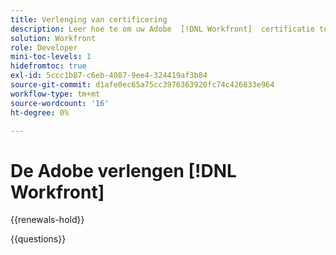 ```yaml
---
title: Verlenging van certificering
description: Leer hoe te om uw Adobe  [!DNL Workfront]  certificatie te vernieuwen alvorens het verloopt.
solution: Workfront
role: Developer
mini-toc-levels: 1
hidefromtoc: true
exl-id: 5ccc1b87-c6eb-4087-9ee4-324419af3b84
source-git-commit: d1afe0ec65a75cc3976363920fc74c426833e964
workflow-type: tm+mt
source-wordcount: '16'
ht-degree: 0%

---
```


# De Adobe verlengen [!DNL Workfront]

{{renewals-hold}}

<!--

Your Adobe certification is valid for two years. If you are nearing this two-year mark, it's time to renew your certification to keep it active. 
 
First, select the appropriate level on the tab below (Professional, Expert, or Master). Then carefully review what you'll need to do to renew your certification. 
 
Be sure that you provide ample time to complete all the requirements before your certification expires. 
 
It's important to note that if your certification expires, you'll have to retake the certification exam, which is NOT free of charge. 

>[!IMPORTANT]
>
>**Log in first:** The following links will function **only** after a **successful login** to the [Adobe Credential Management System](https://www.certmetrics.com/adobe){target="_blank"}.
>
><br>
>
>**To share a link:** If you would like to share the link to a renewal exam or assessment with a colleague, please link to the overall exam renewal page,  not the URL of the exam itself, to avoid login issues.

>[!BEGINTABS]

>[!TAB Professional]

+++Adobe [!DNL Workfront] Fusion Developer Professional

## Instructions for renewing your certification:

* **Step 1**: Successfully log in to [Adobe Credential Management System](https://www.certmetrics.com/adobe){target="_blank"}, then return to this page
* **Step 2**: Review the exam objectives and resources
* **Step 3**: Take and pass the exam

### Get ready

**Exam details:**
  
* Passing Score: 26/34
* Time: 68 mins
* Cost: Free
* Delivery: On-demand/non-proctored
* Available languages: English
* Prerequisite: current (not expired) Adobe [!DNL Workfront] Fusion Developer Professional certification
* Exam ID: AD5-E830 Adobe [!DNL Workfront] Fusion Developer Professional

**Scope and objectives**

Section 1: Core System Administration and Setup (26%)

* Given a Fusion scenario that requires a function to be nested inside another function, select the properly formed expression.
* Given a Fusion scenario that requires timezone manipulation, distinguish between the user, visible organization, and where overriding the timezone is needed.
* Given a Fusion scenario, select the Mapping Panel expression and/or module(s) that would appropriately transform input data to output data.
* Identify the correct way(s) to utilize the Fusion Dev Tool to troubleshoot errors in execution or determine calls and responses made to third-party systems.

Section 2: Scenario Design and Architecture (47%)

* Given a list of steps, choose the correct sequence to parse JSON and convert to bundles.
* Given a Fusion scenario, identify an opportunity to simplify the design and/or optimize for maintenance.
* Given a situation, identify an opportunity to reduce data flow through a scenario.
* Given an example of the number of bundles shown on a search module and a following aggregator, explain the changes in the number of operations processed and displayed by the bundle inspector. 
* Given an example of an error 403:forbidden, correctly select the origin of the error message and cause
* Identify the appropriate usage of References and Collections on [!DNL Workfront] Search and Read modules.

Section 3: Testing and Error Handling (15%)

* Given a Fusion scenario, correctly identify the a solution to prevent or handle an unreliable service. 
* Given a Fusion scenario with missing required data, select ways to handle the invalid data.

Section 4: Working with APIs (12%)

* Given a 3rd-party system that does not have a dedicated app, identify the HTTP app and select the appropriate module. 
* Identify the difference between CRUD operations and other common capabilities of REST APIs.

## Get prepped

You are not required to complete training before taking the exam, and training alone will not provide you with the knowledge and skills required to pass the exam. A combination of training and successful, on-the-job experience are critical to providing you with the repository needed to pass the exam.

Here are some suggested resources to help you prepare:

**Section 1: Core System Administration and Setup**

* [[!DNL Workfront] Documentation](https://experienceleague.adobe.com/docs/workfront/using/home.html?lang=nl-NL){target="_blank"} - Functions in Adobe [!DNL Workfront] Fusion, Organizations in Adobe [!DNL Workfront] Fusion, Modules in Adobe [!DNL Workfront] Fusion, Scenarios in Adobe [!DNL Workfront] Fusion

**Section 2: Scenario Design and Architecture**

* [[!DNL Workfront] Fusion scenario optimization](https://experienceleague.adobe.com/docs/workfront-learn/tutorials-workfront/fusion/design-optimization-and-testing/workfront-fusion-scenario-optimization.html?lang=nl-NL){target="_blank"} - Tutorial
* [[!DNL Workfront] Documentation](https://experienceleague.adobe.com/docs/workfront/using/home.html?lang=nl-NL){target="_blank"} - Modules in Adobe [!DNL Workfront] Fusion 

**Section 3: Testing and Error Handling**

* [[!DNL Workfront] Documentation](https://experienceleague.adobe.com/docs/workfront/using/home.html?lang=nl-NL){target="_blank"} - Scenario Settings Panel in Adobe [!DNL Workfront] Fusion, Errors in Adobe [!DNL Workfront] Fusion, Functions in Adobe [!DNL Workfront] Fusion

**Section 4: Working with APIs**

* [[!DNL Workfront] Documentation](https://experienceleague.adobe.com/docs/workfront/using/home.html?lang=nl-NL){target="_blank"} - HTTP Modules, Connections in Adobe [!DNL Workfront] Fusion, Modules in Adobe [!DNL Workfront] Fusion 
* [Adobe [!DNL Workfront] API](https://experienceleague.adobe.com/docs/workfront/using/adobe-workfront-api/workfront-api.html?lang=nl-NL){target="_blank"}

## Renew your certification

Ensure that you have followed step 1 above, and successfully logged in to [Adobe Credential Management System](https://www.certmetrics.com/adobe){target="_blank"} first. Then, to renew your certification, click the [!DNL Workfront] Fusion Developer renewal - AD5-830 link below.

* [[!DNL Workfront] Fusion Developer renewal - AD5-830](https://www.certmetrics.com/adobe/candidate/caveon_sso_adobe.aspx?ssoLogin=true&eid=AD5-E830){target="_blank"}

>[!NOTE]
>
>This exam is free, open book, and un-proctored. You may take the exam up to three times. If you are unsuccessful after the third attempt, you must wait **30 days** to try again. Failure to comply might result in your certification being revoked.

+++

+++Adobe [!DNL Workfront] Project Manager Professional

## Instructions for renewing your certification:

* **Step 1**: Successfully log in to [Adobe Credential Management System](https://www.certmetrics.com/adobe){target="_blank"}, then return to this page
* **Step 2**: Review the exam objectives and resources
* **Step 3**: Take and pass the exam

### Get ready

**Exam details:**
  
* Passing Score: 27/35
* Time: 70 mins
* Cost: FREE/non-proctored
* Delivery: On-demand
* Available languages: English
* Prerequisite: current (not expired) Adobe [!DNL Workfront] Project Manager Professional certification
* Exam ID: AD5-E833

**Scope and objectives**

Section 1: Intake and Planning (29%)

* Given a request, review the custom data to determine the appropriate action. (Consider attached documents, approval required, how complete the data is, priority, etc.)
* Given a scenario, determine the sharing permissions that are required for an activity. (Consider dashboard/report sharing, actions on a task or request, visibility, inherited permissions, agile, etc.)
* Given a scenario, determine the appropriate task settings to plan the execution of a task in a specific time frame. (Consider duration, planned hours, constraint and task or cross-project predecessors, lead and lag on predecessors, task assignment and time-off.)
* Identify the correct hierarchy of objects in [!DNL Workfront]. (Consider portfolios, programs, projects, tasks, and issues.)
* Given a persona, determine the intake or planning reports/dashboards that are helpful for the persona during the work intake or planning stage of the project/work process. (Consider project owners, executives / sponsors, task assignees, requestors, etc.)

Section 2: Execute (59%)

* Create [!DNL Workfront] Single Use Approvals and when an Approval would be used. (Consider Project and Task Approvals, Multipath Approvals, and Multistage Approvals.)
* Given a scenario, identify the information that date types convey to a project manager. (Consider Planned Dates, Actual Dates, Commit Dates, Estimated Dates)
* Given a scenario, determine how different Task Constraints affect the project timeline when used. (Consider the understanding of what the different task constraints do, knowing what the different task constraints are, and when to use the different task constraints)
* Given a scenario, demonstrate how to find project teams and how to notify them of work assignments, updates, or completion of work items. (Consider notification types, project team notifications, People tab, Updates to projects/tasks, when and why to subscribe to a work object, and how to modify individual email notifications)
* Identify the different ways to manage a project. (Consider waterfall, Agile, SCRUM, and Kanban.)
* Given a scenario, describe how to provide stakeholders the information they require. (Consider exporting reports, exporting files, recurring deliveries, etc.)
* Given a scenario, determine how date types and durations impact project conditions. (Consider planned start, projected start, individual's commit date, etc.)
* Given a scenario, determine how to implement or modify changes in system-level or group-level custom statuses
* Given a scenario, describe the steps to build a report and determine the type of report needed.
* Given a scenario, determine when an issue should be utilized on a project.

Section 3: Closeout (12%)

* Given a particular object status, determine what activities need to be executed or what actions are triggered. (Consider pending approvals, i.e., approval is required or a project cannot be closed until approvals are resolved, notification sent on active projects only - not on statuses equivalent to planning, editing data or deleting tasks with logged hours on a completed project, etc.)
* Identify the project elements that can be used to measure project success. (Consider baseline variants, financials, planned vs actual dates/hours/costs, custom data/KPIs, etc. DO NOT use Case specific questions. Focus on technical elements.)

## Get prepped

You are not required to complete training before taking the exam, and training alone will not provide you with the knowledge and skills required to pass the exam. A combination of training and successful, on-the-job experience are critical to providing you with the repository needed to pass the exam.

Here are some suggested resources to help you prepare:

**Section 1: Intake and Planning**

* [Understand request queues](https://experienceleague.adobe.com/docs/workfront-learn/tutorials-workfront/manage-work/request-queues/understand-request-queues.html?lang=nl-NL){target="_blank"}
* [Approving work](https://experienceleague.adobe.com/docs/workfront/using/review-and-approve-work/work-approvals/approving-work.html?lang=nl-NL){target="_blank"}
* [Share a project](https://experienceleague.adobe.com/docs/workfront-learn/tutorials-workfront/manage-work/projects/share-a-project.html?lang=nl-NL){target="_blank"}
* [Edit project templates](https://experienceleague.adobe.com/docs/workfront/using/manage-work/projects/create-and-manage-project-templates/edit-templates.html?lang=nl-NL){target="_blank"}
* [Assign tasks from the project plan](https://experienceleague.adobe.com/docs/workfront-learn/tutorials-workfront/manage-work/tasks/assign-tasks-from-the-project-plan.html?lang=nl-NL){target="_blank"}
* [Tasks overview](https://experienceleague.adobe.com/docs/workfront/using/manage-work/tasks/task-information/tasks-overview.html?lang=nl-NL){target="_blank"}
* [Duration Type overview: Calculated Work](https://experienceleague.adobe.com/docs/workfront/using/manage-work/tasks/tasks-overview.html?lang=nl-NL){target="_blank"}
* [Understand objects in Adobe [!DNL Workfront]](https://experienceleague.adobe.com/docs/workfront/using/basics/navigate/understand-objects.html?lang=nl-NL){target="_blank"}
* [Convert issues to other work items](https://experienceleague.adobe.com/docs/workfront-learn/tutorials-workfront/manage-work/issues-requests/convert-issues-to-other-work-items.html?lang=nl-NL){target="_blank"}
* [Share a project in Adobe [!DNL Workfront]](https://experienceleague.adobe.com/docs/workfront/using/basics/grant-request-object-permissions/share-a-project.html?lang=nl-NL){target="_blank"}
* [Designate Resource Managers for a project or template](https://experienceleague.adobe.com/docs/workfront/using/manage-work/projects/plan-a-project/designate-resource-managers-for-projects-and-templates.html?lang=nl-NL){target="_blank"}
* [Create dashboards](https://experienceleague.adobe.com/docs/workfront-learn/tutorials-workfront/reporting/basic-reporting/create-dashboards.html?lang=nl-NL){target="_blank"}

**Section 2: Execute**

* [Approval process overview](https://experienceleague.adobe.com/docs/workfront/using/review-and-approve-work/work-approvals/approval-process-in-workfront.html?lang=nl-NL){target="_blank"}
* [Create an approval process for work items](https://experienceleague.adobe.com/docs/workfront/using/administration-and-setup/customize/approvals-milestones/create-approval-processes.html?lang=nl-NL){target="_blank"}
* [Convert an issue to a task in Adobe [!DNL Workfront]](https://experienceleague.adobe.com/docs/workfront/using/manage-work/issues/convert-issues/convert-issue-to-task.html?lang=nl-NL){target="_blank"}
* [Create issues](https://experienceleague.adobe.com/docs/workfront/using/manage-work/issues/manage-issues/create-issues.html?lang=nl-NL){target="_blank"}
* [Handle unplanned work](https://experienceleague.adobe.com/docs/workfront-learn/tutorials-workfront/manage-work/issues-requests/handle-unplanned-work.html?lang=nl-NL){target="_blank"}
* [Create a simple report](https://experienceleague.adobe.com/docs/workfront-learn/tutorials-workfront/reporting/basic-reporting/create-a-simple-report.html?lang=nl-NL){target="_blank"}
* [Commit Date overview](https://experienceleague.adobe.com/docs/workfront/using/manage-work/projects/update-work-on-a-project/overview-of-commit-dates.html?lang=nl-NL){target="_blank"}
* [Task Constraints](https://experienceleague.adobe.com/docs/workfront/using/manage-work/tasks/task-constraints/task-constraints.html?lang=nl-NL){target="_blank"}
* [Groups vs. teams in Adobe [!DNL Workfront]](https://experienceleague.adobe.com/docs/workfront/using/teams-groups/work-with-groups-teams/understanding-differences-and-similarities-between-groups-and-teams.html?lang=nl-NL){target="_blank"}
* [Edit projects](https://experienceleague.adobe.com/docs/workfront/using/manage-work/projects/manage-projects/edit-projects.html?lang=nl-NL){target="_blank"}
* [Create an agile team](https://experienceleague.adobe.com/docs/workfront/using/agile/agile-in-workfront/create-an-agile-team.html?lang=nl-NL){target="_blank"}
* [Using the iteration page](https://experienceleague.adobe.com/docs/workfront-learn/tutorials-workfront/agile/scrum/using-the-iteration-page.html?lang=nl-NL){target="_blank"}
* [Understand project communication](https://experienceleague.adobe.com/docs/workfront-learn/tutorials-workfront/manage-work/projects/understand-project-communication.html?lang=nl-NL){target="_blank"}
* [Schedule an automatic report delivery](https://experienceleague.adobe.com/docs/workfront/using/reporting/reports/create-manage-reports/set-up-automatic-report-delivery.html?lang=nl-NL){target="_blank"}
* [Overview of Project Condition and Condition Type](https://experienceleague.adobe.com/docs/workfront/using/manage-work/projects/manage-projects/project-condition-and-condition-type.html?lang=nl-NL){target="_blank"}
* [Understand date types and progress status](https://experienceleague.adobe.com/docs/workfront-learn/tutorials-workfront/manage-work/project-timelines/understand-task-dates-and-progress-status.html?lang=nl-NL){target="_blank"}
* [Manage Your Team's Work Using Dashboards](https://experienceleaguecommunities.adobe.com/t5/workfront-blogs/manage-your-team-s-work-using-dashboards/ba-p/518250){target="_blank"}
* [Use Adobe [!DNL Workfront] built-in reports](https://experienceleague.adobe.com/docs/workfront/using/reporting/reports/built-in-reports/use-workfront-built-in-reports.html?lang=nl-NL){target="_blank"}


**Section 3: Closeout**

* [Change the status of a project](https://experienceleague.adobe.com/docs/workfront/using/manage-work/projects/manage-projects/change-project-status.html?lang=nl-NL){target="_blank"}
* [System project statuses](https://experienceleague.adobe.com/docs/workfront/using/administration-and-setup/customize/statuses-priority-labels/system-project-statuses.html?lang=nl-NL){target="_blank"}
* [Use the Milestone view](https://experienceleague.adobe.com/docs/workfront/using/reporting/reports/report-elements/use-milestone-view.html?lang=nl-NL){target="_blank"}
* [Overview of Business Case financial fields](https://experienceleague.adobe.com/docs/workfront/using/manage-work/projects/define-business-case/business-case-finances.html){target="_blank"}
* [Project finances included in project baselines](https://experienceleague.adobe.com/docs/workfront/using/manage-work/projects/project-finances/project-finances-included-in-project-baselines.html?lang=nl-NL#financial-information-included-in-baseline-reports){target="_blank"}
* [Track work progress with project metrics](https://experienceleague.adobe.com/docs/workfront-learn/tutorials-workfront/manage-work/projects/track-work-progress-with-project-metrics.html?lang=nl-NL){target="_blank"}

## Renew your certification

Ensure that you have followed step 1 above, and successfully logged in to [Adobe Credential Management System](https://www.certmetrics.com/adobe){target="_blank"} first. Then, to renew your certification, click the Workfront Project Manager Professional renewal - AD5-833 link below.

* [Adobe [!DNL Workfront] Project Manager Professional renewal - AD5-833](https://www.certmetrics.com/adobe/candidate/caveon_sso_adobe.aspx?ssoLogin=true&eid=AD5-E833){target="_blank"}

>[!NOTE]
>
>This exam is free, open book, and un-proctored. You may take the exam up to three times. If you are unsuccessful after the third attempt, you must wait **30 days** to try again. Failure to comply might result in your certification being revoked.

+++

+++[!DNL Workfront] Core Developer Professional

## Instructions for renewing your certification:

* **Step 1**: Successfully log in to [Adobe Credential Management System](https://www.certmetrics.com/adobe){target="_blank"}, then return to this page
* **Step 2**: Review the exam objectives and resources
* **Step 3**: Take and pass the exam

### Get ready

**Exam details:**
  
* Passing Score: 27/35
* Time: 70 mins
* Cost: FREE/non-proctored
* Delivery: On-demand
* Available languages: English
* Prerequisite: current (not expired) Adobe [!DNL Workfront] Core Developer Professional certification
* Exam ID: AD5-E835

**Scope and objectives**

Section 1: Strategy and Intake (20%)

* Use Portfolios and Programs
* Use Request Queues
* Use Custom Forms

Section 2: Budget and Planning (11%)

* Use the Resource Planning tools

Section 3: User Experience (26%)

* Illustrate best practices for user management in creating the right user experience
* Given a scenario, apply the correct set up for sharing and access rights across the system
* Describe what a blueprint is and recognize when to use it
* Demonstrate how to create and use timesheets
* Describe the purpose and value of connectors, plug-ins, and add-ons

Section 4: Metrics and Reporting (14%)

* Describe basic concepts for building, sending, and customizing reports
* Explain how to build and customize dashboards

Section 5: Execution (29%)

* Demonstrate how to set up approval and proofing workflows
* Recognize the purpose of creating an issue for a project
* Demonstrate how to customize group-level project statuses
* Identify the attributes needed to enable Agile in Workfront
* Identify the ways to enter time in Workfront

## Get prepped

You are not required to complete training before taking the exam, and training alone will not provide you with the knowledge and skills required to pass the exam. A combination of training and successful, on-the-job experience are critical to providing you with the repository needed to pass the exam.

Here are some suggested resources to help you prepare:

**Section 1: Strategy and Intake**

* [Portfolio Optimizer overview](https://experienceleague.adobe.com/docs/workfront/using/manage-work/portfolio-management/manage-projects-in-portfolio-optimizer/portfolio-optimizer-overview.html?lang=nl-NL){target="_blank"}
* [Create and manage Request Queues](https://experienceleague.adobe.com/docs/workfront/using/manage-work/requests/create-and-manage-request-queues/create-manage-request-queues.html?lang=nl-NL){target="_blank"}
* [Provide access to request queues](https://experienceleague.adobe.com/docs/workfront/using/manage-work/requests/create-and-manage-request-queues/provide-access-to-request-queues.html?lang=nl-NL){target="_blank"}
* [Custom forms overview](https://experienceleague.adobe.com/docs/workfront/using/administration-and-setup/customize/custom-forms/custom-forms-overview.html?lang=nl-NL){target="_blank"}

**Section 2: Budget and Planning**

* [Locate the Workload Balancer](https://experienceleague.adobe.com/docs/workfront/using/manage-resources/the-workload-balancer/locate-workload-balancer.html){target="_blank"}
* [Assign work in bulk using the Workload Balancer](https://experienceleague.adobe.com/docs/workfront/using/manage-resources/the-workload-balancer/assign-work-in-workload-balancer-in-bulk.html?lang=nl-NL){target="_blank"}
* [Manage user allocations in the Workload Balancer](https://experienceleague.adobe.com/docs/workfront/using/manage-resources/the-workload-balancer/manage-user-allocations-workload-balancer.html){target="_blank"}

**Section 3: User Experience**

* [When and how to deactivate or delete users](https://experienceleague.adobe.com/docs/workfront-learn/tutorials-workfront/administration-and-setup/create-and-manage-users/deactivate-or-delete-users.html){target="_blank"}
* [Share project templates](https://experienceleague.adobe.com/docs/workfront/using/manage-work/projects/create-and-manage-project-templates/share-project-template.html){target="_blank"}
* [Actions to take after installing a blueprint](https://experienceleague.adobe.com/docs/workfront/using/administration-and-setup/blueprints/best-next-actions-after-install.html?lang=nl-NL){target="_blank"}
* [Create a single-use timesheet](https://experienceleague.adobe.com/docs/workfront/using/timesheets/create-and-manage-timesheets-in-adobe-workfront/create-tmshts.html?lang=nl-NL){target="_blank"}

**Section 4: Metrics and Reporting**

* [Adobe [!DNL Workfront] integrations](https://experienceleague.adobe.com/docs/workfront/using/administration-and-setup/configure-integrations/workfront-integrations-1.html?lang=nl-NL){target="_blank"}
* [Use Adobe [!DNL Workfront] plugins for Creative Cloud](https://experienceleague.adobe.com/docs/workfront-learn/tutorials-workfront/integrations/adobe-creative-cloud/use-adobe-workfront-extensions-for-creative-cloud.html?lang=nl-NL){target="_blank"}
* [Send and share reports](https://experienceleague.adobe.com/docs/workfront-learn/tutorials-workfront/reporting/basic-reporting/how-to-send-and-share-reports.html?lang=nl-NL){target="_blank"}
* [Create dashboards](https://experienceleague.adobe.com/docs/workfront-learn/tutorials-workfront/reporting/basic-reporting/create-dashboards.html?lang=nl-NL){target="_blank"}

**Section 5: Execution**

* [Convert an issue to a project in Adobe [!DNL Workfront]](https://experienceleague.adobe.com/docs/workfront/using/manage-work/issues/convert-issues/convert-issue-to-project.html?lang=nl-NL){target="_blank"}
* [Create or edit a board](https://experienceleague.adobe.com/docs/workfront/using/agile/boards-in-workfront/create-edit-board.html?lang=nl-NL){target="_blank"}
* [Add or remove members from a board](https://experienceleague.adobe.com/docs/workfront/using/agile/boards-in-workfront/add-members-to-board.html?lang=nl-NL){target="_blank"}
* [Understand the Timesheet layout](https://experienceleague.adobe.com/docs/workfront/using/timesheets/details/timesheet-layout.html?lang=nl-NL){target="_blank"}

## Renew your certification

Ensure that you have followed step 1 above, and successfully logged in to [Adobe Credential Management System](https://www.certmetrics.com/adobe){target="_blank"} first. Then, to renew your certification, click the [!DNL Workfront] Core Developer Professional renewal - AD5-E835 link below.

* [Adobe [!DNL Workfront] Core Developer Professional renewal - AD5-E835](https://www.certmetrics.com/adobe/candidate/caveon_sso_adobe.aspx?ssoLogin=true&eid=AD5-E835){target="_blank"}

>[!NOTE]
>
>This exam is free, open book, and un-proctored. You may take the exam up to three times. If you are unsuccessful after the third attempt, you must wait **30 days** to try again. Failure to comply might result in your certification being revoked.

+++

>[!TAB Expert]

+++Adobe [!DNL Workfront] for Adobe [!DNL Experience Manager] Enhanced Connector Expert

## Instructions for renewing your certification:

* **Step 1**: Successfully log in to [Adobe Credential Management System](https://www.certmetrics.com/adobe){target="_blank"}, then return to this page
* **Step 2**: Review the exam objectives and resources
* **Step 3**: Take and pass the exam

### Get ready

**Exam details:**
  
* Passing Score: 21/28
* Time: 56 minutes
* Cost: FREE/non-proctored
* Delivery: On-demand
* Available languages: English
* Prerequesite: Adobe [!DNL Workfront] for Adobe [!DNL Experience Manager] Enhanced Connector Expert certification
* Exam ID: AD5-E849 Adobe [!DNL Workfront] for Adobe [!DNL Experience Manager] Enhanced Connector Expert

**Scope and objectives**

Section 1: Technical Requirements 25%

* Use [!DNL Workfront] Custom Forms    
* Given a scenario, demonstrate document management     
* Demonstrate knowledge of promoting code across environments     
* Given a scenario, identify how values are passed to [!DNL Workfront] custom forms    
* Troubleshoot server side code    

Section 2: Configuration 26.25%

* Illustrate best practices for user management    
* Apply procedural concepts required to modify existing AEM asset workflows     
* Make decisions required to customize metadata schema for different asset types     
* Apply procedural AEM concepts required to deploy OSGi bundles, assets, metadata schema, tagging and permissions     

Section 3: Business Practices 21.25%

* Interpret client needs in order to recommend the appropriate workflow strategies    
* Demonstrate how to set up [!DNL Workfront] approval and proofing workflows    
* Given a scenario, identify best practices for using the proofing viewer, settings, and markup functionality     
* Demonstrate an understanding of tracking deliverables as part of campaign management     
* Given a scenario, identify the key considerations of change management for a [!DNL Workfront] implementation     

Section 4: Installation and Configuration of Connector 27.5%

* Validate prerequisites within AEM    
* Given a customer use case, identify the features of the connector to implement    

**Section 1**

* [Transfer custom form data when converting an object](https://one.workfront.com/s/document-item?bundleId=the-new-workfront-experience&topicId=Content%2FAdministration_and_Setup%2FCustomize_Workfront%2FCreate_manage_Custom_Forms%2Ftransfer-custom-form-data-larger-item.html&_LANG=en){target="_blank"}
* [Interface AssetManager](https://www.adobe.io/experience-manager/reference-materials/6-5/javadoc/com/day/cq/dam/api/AssetManager.html){target="_blank"}
 
**Section 2**

* [Interface Asset](https://www.adobe.io/experience-manager/reference-materials/6-5/javadoc/com/adobe/granite/asset/api/Asset.html){target="_blank"}
* [Starting Workflows](https://experienceleague.adobe.com/docs/experience-manager-65/administering/operations/workflows-starting.html?lang=nl-NL){target="_blank"}
* [Variables in AEM workflows](https://experienceleague.adobe.com/docs/experience-manager-65/developing/extending-aem/extending-workflows/using-variables-in-aem-workflows.html?lang=nl-NL){target="_blank"}
* [Workflow Step Reference](https://experienceleague.adobe.com/docs/experience-manager-64/developing/extending-aem/extending-workflows/workflows-step-ref.html?lang=nl-NL){target="_blank"}
* [Add or edit metadata in Experience Manager Assets](https://experienceleague.adobe.com/docs/experience-manager-65/assets/using/metadata.html?lang=nl-NL#applying-a-metadata-profile-to-folders){target="_blank"}
 
**Section 3**

* [Configure proofing viewer settings](https://one.workfront.com/s/document-item?bundleId=the-new-workfront-experience&topicId=Content%2FReview_and_approve_work%2FProofing%2FReviewing_Proofs_within_Workfront%2Fconfigure-proofing-viewer-settings.html){target="_blank"}
* [[!DNL Workfront] documentation](https://one.workfront.com/s/document-item?bundleId=the-new-workfront-experience&topicId=Content%2FReview_and_approve_work%2FProofing%2FCreating_Proofs_within_Workfront%2Fconfigure-proof.html){target="_blank"}
* [Create a milestone path](https://one.workfront.com/s/document-item?bundleId=the-new-workfront-experience&topicId=Content%2FAdministration_and_Setup%2FCustomize_Workfront%2FConfigure_approval_milestone_processes%2Fcreate-milestone-path.html){target="_blank"}
* [Create or edit a custom form with the legacy form builder](https://one.workfront.com/s/document-item?bundleId=the-new-workfront-experience&topicId=Content%2FAdministration_and_Setup%2FCustomize_Workfront%2FCreate_manage_Custom_Forms%2Fcreate-or-edit-a-custom-form.html){target="_blank"}
* [7 Best Practices in Change Management Communication](https://whatfix.com/blog/best-practices-change-management-communication/){target="_blank"}
 
**Section 4**

* [Install [!DNL Workfront] for Experience Manager enhanced connector](https://experienceleague.adobe.com/docs/experience-manager-cloud-service/content/assets/integrations/workfront-connector-install.html?lang=nl-NL){target="_blank"}
* [Configure your firewall's allowlist](https://one.workfront.com/s/document-item?bundleId=the-new-workfront-experience&topicId=Content%2FAdministration_and_Setup%2FGet_started-WF_administration%2Fconfigure-your-firewall.html){target="_blank"}
* [Configure basic information for your system](https://one.workfront.com/s/document-item?bundleId=the-new-workfront-experience&topicId=Content%2FAdministration_and_Setup%2FGet_started-WF_administration%2Fconfigure-basic-info.html){target="_blank"}
 
## Renew your certification

Ensure that you have followed step 1 above, and successfully logged in to [Adobe Credential Management System](https://www.certmetrics.com/adobe){target="_blank"} first. Then, to renew your certification, click the Adobe [!DNL Workfront] for Adobe [!DNL Experience Manager] Enhanced Connector Expert - AD5-E849 link below.

* [Adobe [!DNL Workfront] for Adobe [!DNL Experience Manager] Enhanced Connector Expert - AD5-E849](https://www.certmetrics.com/adobe/candidate/caveon_sso_adobe.aspx?ssoLogin=true&eid=AD5-E849){target="_blank"}

>[!NOTE]
>
>This exam is free, open book, and un-proctored. You may take the exam up to three times. If you are unsuccessful after the third attempt, you must wait **30 days** to try again. Failure to comply might result in your certification being revoked.

+++

+++Adobe [!DNL Workfront] Core Developer Expert certification

## Instructions for renewing your certification:

* **Step 1**: Successfully log in to [Adobe Credential Management System](https://www.certmetrics.com/adobe){target="_blank"}, then return to this page
* **Step 2**: Review the exam objectives and resources
* **Step 3**: Take and pass the exam

### Get ready

**Exam details:**
  
* Passing Score: 27/35
* Time: 70 mins
* Cost: FREE/non-proctored
* Delivery: On-demand
* Available languages: English
* Prerequisite: current (not expired) Adobe [!DNL Workfront] Core Developer Expert certification
* Exam ID: AD5-E829

**Scope and objectives**

Section 1: Core System Administration and Setup (27%)

* Given a requirement, select the appropriate group level settings.
* Given a scenario where an enterprise account wants to make sure SSO is working effectively to maintain system security, identify best practices for auto-provisioning users. (Considerations include Admin Console, Classic SSO, and restrictions when using Admin Console)
* Given a scenario recommend a Boards configuration to meet a custom requirement.

Section 2: Intake, Custom Forms, and Project Management (11%)

* Given a scenario with multiple forms, determine actions to control access, visibility, and dependency.
* Given a scenario with calculated fields on multi-object forms, identify the correct formula.

Section 3: Strategic Functionality (Portfolio and Program Management, Resource Management) (11%)

* Given a scenario, provide a mechanism to ensure that projects are fully staffed by using Resource Management tools.
* Given a scenario Resource Management tools to determine why a user is over allocated.

Section 4: Document Management and Proof (11%)

* Given a scenario, demonstrate how to edit and set permissions with proofing.
* Given a scenario, setup a connection to AEM as a Cloud Service or AEM Assets Essentials.

Section 5: Reporting (11%)

* Given a scenario, determine how a field type would render on a report. (Field types include rich text, images, multi-select)
* Identify Adobe [!DNL Workfront] capabilities that support monitoring and improving user adoption.

Section 6: Methodology / Best Practices / Use Cases (29%)

* Given a scenario within [!DNL Workfront], demonstrate functionality for setting up tracking of deliverables that are part of a single campaign. (Consider a marketing use case.)
* Given a scenario within [!DNL Workfront], demonstrate functionality around financials, utilization, forecasting, billing rates/records (professional services)
* Given a scenario within [!DNL Workfront], demonstrate functionality around setting up workflow and approvals. (Consider regulatory/compliance situations.)
* Given a scenario using [!DNL Workfront] Boards, identify native features to show progress.
* Given a scenario, recommend a framework for governance around system and group administration.

## Get prepped

You are not required to complete training before taking the exam, and training alone will not provide you with the knowledge and skills required to pass the exam. A combination of training and successful, on-the-job experience are critical to providing you with the repository needed to pass the exam.

Here are some suggested resources to help you prepare:

**Section 1: Core System Administration and Setup**

* [Workfront documentation](https://experienceleague.adobe.com/docs/workfront/using/home.html?lang=nl-NL){target="_blank"} - (Administration and Setup, Manage Groups, Agile)
* [Create and modify a group's project templates](https://experienceleague.adobe.com/docs/workfront/using/administration-and-setup/manage-groups/group-objects/create-and-modify-a-groups-templates.html?lang=nl-NL){target="_blank"}
* [Understand group-specific approval processes](https://experienceleague.adobe.com/docs/workfront-learn/tutorials-workfront/administration-and-setup/approval-processes-and-milestone-paths/group-specific-approval-processes.html?lang=nl-NL){target="_blank"}
* [How groups inherit statuses](https://experienceleague.adobe.com/docs/workfront/using/administration-and-setup/manage-groups/group-statuses/how-groups-inherit-statuses.html?lang=nl-NL){target="_blank"}
* [Create and modify a group's teams](https://experienceleague.adobe.com/docs/workfront/using/administration-and-setup/manage-groups/group-objects/create-and-modify-a-groups-teams.html?lang=nl-NL){target="_blank"}
* [Named User Licensing | Deployment guide](https://helpx.adobe.com/nl/enterprise/using/deployment-planning.html){target="_blank"}
* [Configure card falloff](https://experienceleague.adobe.com/docs/workfront/using/agile/agile-planning-boards/configure-card-falloff.html?lang=nl-NL){target="_blank"}
* [Use connected cards on boards](https://experienceleague.adobe.com/docs/workfront/using/agile/boards-in-workfront/connected-cards.html?lang=nl-NL){target="_blank"}
* [Add or remove members from a board](https://experienceleague.adobe.com/docs/workfront/using/agile/boards-in-workfront/add-members-to-board.html?lang=nl-NL){target="_blank"}

**Section 2: Intake, Custom Forms, and Project Management**

* [[!DNL Workfront] documentation](https://experienceleague.adobe.com/docs/workfront/using/home.html?lang=nl-NL){target="_blank"} - (Administration and Set up, Custom Forms, Reports, Reporting Elements)
* [Add a section break to a custom form with the legacy form builder](https://experienceleague.adobe.com/docs/workfront/using/administration-and-setup/customize/custom-forms/add-a-section-break-to-a-custom-form.html?lang=nl-NL){target="_blank"}
* [Wildcard filter variables](https://experienceleague.adobe.com/docs/workfront/using/reporting/reports/report-elements/understand-wildcard-filter-variables.html?lang=nl-NL){target="_blank"}

**Section 3: Strategic Functionality (Portfolio and Program Management, Resource Management)**

* [[!DNL Workfront] documentation](https://experienceleague.adobe.com/docs/workfront/using/home.html?lang=nl-NL){target="_blank"} - (The Workload Balancer, Resource Planning in Adobe [!DNL Workfront], Assign Tasks)
* [Assign work in bulk using the Workload Balancer](https://experienceleague.adobe.com/docs/workfront/using/manage-resources/the-workload-balancer/assign-work-in-workload-balancer-in-bulk.html?lang=nl-NL){target="_blank"}
* [Budget resources in the Resource Planner using the Project and Role views](https://experienceleague.adobe.com/docs/workfront/using/manage-resources/resource-planning-in-adobe-workfront/budget-resources-project-role-views-resource-planner.html?lang=nl-NL){target="_blank"}
* [Filter information in the Workload Balancer](https://experienceleague.adobe.com/docs/workfront/using/manage-resources/the-workload-balancer/filter-information-workload-balancer.html?lang=nl-NL){target="_blank"}
* [Assign work in bulk using the Workload Balancer](https://experienceleague.adobe.com/docs/workfront/using/manage-resources/the-workload-balancer/assign-work-in-workload-balancer-in-bulk.html?lang=nl-NL){target="_blank"}
* [Smart assignments overview](https://experienceleague.adobe.com/docs/workfront/using/manage-work/tasks/assign-tasks/smart-assignments.html?lang=nl-NL){target="_blank"}

**Section 4: Document Management and Proof**

* [[!DNL Workfront] documentation](https://experienceleague.adobe.com/docs/workfront/using/home.html?lang=nl-NL){target="_blank"} - (Review and approve work, Configure proofing, Configure integrations)
* [Proof Permission Profile overview](https://experienceleague.adobe.com/docs/workfront-learn/tutorials-workfront/manage-work/create-and-manage-project-templates/create-a-project-template.html?lang=nl-NL){target="_blank"}
* [Proof Roles overview](https://experienceleague.adobe.com/docs/workfront/using/review-and-approve-work/proofing/proofing-overview/proof-roles.html?lang=nl-NL){target="_blank"}
* [Configure a user's proofing access](https://experienceleague.adobe.com/docs/workfront/using/administration-and-setup/manage-wf/configure-proofing/configure-a-users-proofing-access.html?lang=nl-NL){target="_blank"}
* [Configure the Experience Manager Assets Essentials integration](https://experienceleague.adobe.com/docs/workfront/using/administration-and-setup/configure-integrations/setup-asset-essentials.html?lang=nl-NL){target="_blank"}
* [Configure the Experience Manager Assets as a Cloud Service integration](https://experienceleague.adobe.com/docs/workfront/using/administration-and-setup/configure-integrations/configure-aacs-integration.html?lang=nl-NL){target="_blank"}

**Section 5: Reporting**

* [[!DNL Workfront] documentation](https://experienceleague.adobe.com/docs/workfront/using/home.html?lang=nl-NL){target="_blank"} - (Review and approve work, Configure proofing, Configure integrations)
* [Create a project template](https://experienceleague.adobe.com/docs/workfront-learn/tutorials-workfront/manage-work/create-and-manage-project-templates/create-a-project-template.html?lang=nl-NL){target="_blank"}
* [Add or edit an image or other asset widget in a custom form with the legacy form builder](https://experienceleague.adobe.com/docs/workfront/using/administration-and-setup/customize/custom-forms/custom-form-builder/use-the-custom-form-builder/add-widget-or-edit-its-properties-in-a-custom-form.html?lang=nl-NL){target="_blank"}
* [Chart a report by a multi-select custom field](https://experienceleague.adobe.com/docs/workfront/using/reporting/reports/custom-view-samples/chart-report-by-multi-select-custom-field.html?lang=nl-NL){target="_blank"}
* [Blueprints overview](https://experienceleague.adobe.com/docs/workfront/using/administration-and-setup/blueprints/blueprints-overview.html?lang=nl-NL){target="_blank"}

**Section 6: Methodology / Best Practices / Use Cases**

* [Experience Manager as a Cloud Service documentation](https://experienceleague.adobe.com/docs/experience-manager-cloud-service/content/home.html?lang=nl-NL){target="_blank"} - (Integration with Adobe [!DNL Workfront])
* [[!DNL Workfront] documentation](https://experienceleague.adobe.com/docs/workfront/using/home.html?lang=nl-NL){target="_blank"} (Reporting elements, Project finances, Resource utilization, Use agile planning tools in boards, Configure proofing functionality)
* [System Admin Essentials Webinar: What IS [!DNL Workfront] Governance?](https://experienceleaguecommunities.adobe.com/t5/workfront-questions/system-admin-essentials-webinar-what-is-workfront-governance-mar/m-p/480721#M13550){target="_blank"}
* [Configure asset metadata mapping between Adobe [!DNL Workfront] and Experience Manager Assets](https://experienceleague.adobe.com/docs/experience-manager-cloud-service/content/assets/integrations/configure-asset-metadata-mapping.html?lang=nl-NL){target="_blank"}
* [About Metadata](https://www.adobe.com/digitalimag/pdfs/about_metadata.pdf){target="_blank"}
* [Use the Milestone view](https://experienceleague.adobe.com/docs/workfront/using/reporting/reports/report-elements/use-milestone-view.html?lang=nl-NL){target="_blank"}
* [Track costs](https://experienceleague.adobe.com/docs/workfront/using/manage-work/projects/project-finances/track-costs.html?lang=nl-NL){target="_blank"}

## Renew your certification

Ensure that you have followed step 1 above, and successfully logged in to [Adobe Credential Management System](https://www.certmetrics.com/adobe){target="_blank"} first. Then, to renew your certification, click the [!DNL Workfront] Core Developer renewal - AD5-829 link below.

* [Adobe [!DNL Workfront] Core Developer Expert renewal - AD5-829](https://www.certmetrics.com/adobe/candidate/caveon_sso_adobe.aspx?ssoLogin=true&eid=AD5-E829){target="_blank"}

>[!NOTE]
>
>This exam is free, open book, and un-proctored. You may take the exam up to three times. If you are unsuccessful after the third attempt, you must wait **30 days** to try again. Failure to comply might result in your certification being revoked.

+++

>[!ENDTABS]

## Questions

View the certification [FAQ](https://experienceleague.adobe.com/docs/certification/certification/faq.html?lang=nl-NL){target="_blank"}.

Additional questions? [Contact us](mailto:certif@adobe.com).

-->

{{questions}}
